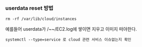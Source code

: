 ### userdata reset 방법

```
rm -rf /var/lib/cloud/instances
```

예를들어 userdata가 /~~/EC2.log에 쌓이면 지우고 이미지 떠야한다.

```
systemctl --type=service 로 cloud 관련 서비스 이슈없는지 확인
```
